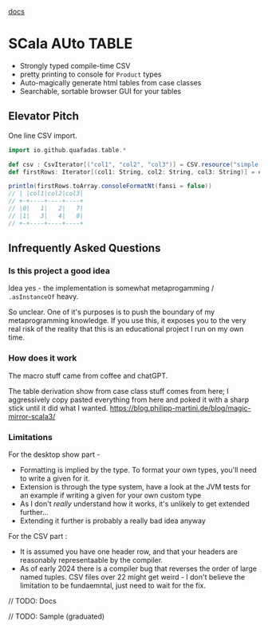 
[docs](http://localhost:3002/docs/index.html)

# SCala AUto TABLE

- Strongly typed compile-time CSV
- pretty printing to console for `Product` types
- Auto-magically generate html tables from case classes
- Searchable, sortable browser GUI for your tables

## Elevator Pitch
One line CSV import.

```scala
import io.github.quafadas.table.*

def csv : CsvIterator[("col1", "col2", "col3")] = CSV.resource("simple.csv")
def firstRows: Iterator[(col1: String, col2: String, col3: String)] = csv.take(2)

println(firstRows.toArray.consoleFormatNt(fansi = false))
// | |col1|col2|col3|
// +-+----+----+----+
// |0|   1|   2|   7|
// |1|   3|   4|   8|
// +-+----+----+----+
```



## Infrequently Asked Questions
### Is this project a good idea
Idea yes - the implementation is somewhat metaprogamming / `.asInstanceOf` heavy.

So unclear. One of it's purposes is to push the boundary of my metaprogramming knowledge. If you use this, it exposes you to the very real risk of the reality that this is an educational project I run on my own time.

### How does it work

The macro stuff came from coffee and chatGPT. 

The table derivation show from case class stuff comes from here;
I aggressively copy pasted everything from here and poked it with a sharp stick until it did what I wanted.
https://blog.philipp-martini.de/blog/magic-mirror-scala3/

### Limitations

For the desktop show part -
- Formatting is implied by the type. To format your own types, you'll need to write a given for it.
- Extension is through the type system, have a look at the JVM tests for an example if writing a given for your own custom type
- As I don't _really_ understand how it works, it's unlikely to get extended further...
- Extending it further is probably a really bad idea anyway

For the CSV part :
- It is assumed you have one header row, and that your headers are reasonably representaable by the compiler.
- As of early 2024 there is a compiler bug that reverses the order of large named tuples. CSV files over 22 might get weird - I don't believe the limitation to be fundaemntal, just need to wait for the fix.

// TODO: Docs

// TODO: Sample (graduated)

